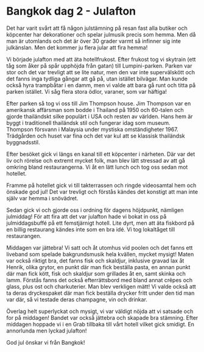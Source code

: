 # Bangkok dag 2 - Julafton

Det har varit svårt att få någon julstämning på resan fast alla butiker och köpcenter har dekorationer och spelar julmusik precis som hemma. Men då man är utomlands och det är över 30 grader varmt så infinner sig inte julkänslan. Men det kommer ju flera jular att fira hemma! 

Vi började julafton med att äta hotellfrukost. Efter frukost tog vi skytrain (ett tåg som åker på spår upphöjda från gatan) till Lumpini-parken. Parken var stor och det var trevligt att se lite natur, men den var inte supervälskött och det fanns inga tydliga gångar att gå på, utan istället bilvägar. Man kunde också hyra trampbåtar i en damm, men vi valde att bara gå runt och titta på parken istället. Vi såg flera stora ödlor, varaner, som var häftiga! 

Efter parken så tog vi oss till Jim Thompson house. Jim Thompson var en amerikansk affärsman som bodde i Thailand på 1950 och 60-talen och gjorde thailändskt silke populärt i USA och resten av världen. Hans hem är byggt i traditionell thailändsk stil och fungerar idag som museum. Thompson försvann i Malaysia under mystiska omständigheter 1967. Trädgården och huset var fina och det var kul att se klassisk thailändsk byggnadsstil. 

Efter besöket gick vi längs en kanal till ett köpcenter i närheten. Där var det liv och rörelse och extremt mycket folk, man blev lätt stressad av att gå omkring bland restaurangerna. Vi åt en lätt lunch och tog oss sedan mot hotellet. 

Framme på hotellet gick vi till takterrassen och ringde videosamtal hem och önskade god jul! Det var trevligt och förstås kändes det konstigt att man inte själv var hemma i snövädret. 

Sedan gick vi och gjorde oss i ordning för dagens höjdpunkt, nämligen julmiddag! För att fira att det var julafton hade vi bokat in oss på julmiddagsbuffé på ett femstjärnigt hotell. Lite dyrt, men att äta fiskbord på en billig restaurang kändes inte som en bra idé. Vi tog lokaltåget till restaurangen. 

Middagen var jättebra! Vi satt och åt utomhus vid poolen och det fanns ett liveband som spelade bakgrundsmusik hela kvällen, mycket mysigt! Maten var också riktigt bra, det fanns fisk och skaldjur, inklusive gravad lax åt Henrik, olika grytor, en punkt där man fick beställa pasta, en annan punkt där man fick kött, fisk och skaldjur som grillades åt en, samt skinka och lamm. Förstås fanns det också efterrättsbord med bland annat crêpes och glass, plus ost och charkuterier. Man blev verkligen mätt! Vi valde också att ta deras dryckespaket där man fick beställa drycker fritt under den tid man var där, så vi testade deras champagne, vin och drinkar. 

Överlag helt superlyckat och mysigt, vi var väldigt nöjda att vi satsade och for på middagen! Bandet var också jättebra och skapade bra stämning. Efter middagen hoppade vi i en Grab tillbaka till vårt hotell vilket gick smidigt. En annorlunda men lyckad julafton! 

God jul önskar vi från Bangkok! 
